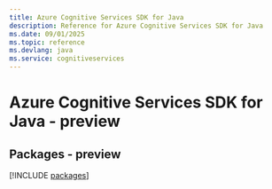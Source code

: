```yaml
---
title: Azure Cognitive Services SDK for Java
description: Reference for Azure Cognitive Services SDK for Java
ms.date: 09/01/2025
ms.topic: reference
ms.devlang: java
ms.service: cognitiveservices
---
```

# Azure Cognitive Services SDK for Java - preview
## Packages - preview
[!INCLUDE [packages](cognitive-services-index.md)]